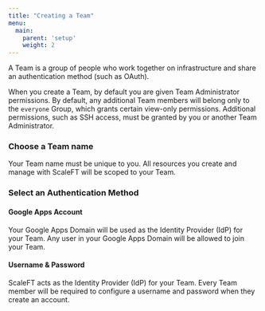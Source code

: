```yaml
---
title: "Creating a Team"
menu:
  main:
    parent: 'setup'
    weight: 2
---
```


A Team is a group of people who work together on infrastructure and share an authentication method (such as OAuth).

When you create a Team, by default you are given Team Administrator permissions. By default, any additional Team members will belong only to the `everyone` Group, which grants certain view-only permissions. Additional permissions, such as SSH access, must be granted by you or another Team Administrator.

### Choose a Team name

Your Team name must be unique to you. All resources you create and manage with ScaleFT will be scoped to your Team.

### Select an Authentication Method

#### Google Apps Account

Your Google Apps Domain will be used as the Identity Provider (IdP) for your Team. Any user in your Google Apps Domain will be allowed to join your Team.

#### Username & Password

ScaleFT acts as the Identity Provider (IdP) for your Team. Every Team member will be required to configure a username and password when they create an account.

